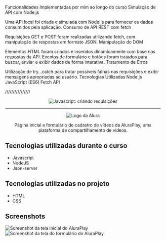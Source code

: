 Funcionalidades Implementadas por mim ao longo do curso
Simulação de API com Node.js

Uma API local foi criada e simulada com Node.js para fornecer os dados consumidos pela aplicação.
Consumo de API REST com fetch

Requisições GET e POST foram realizadas utilizando fetch, com manipulação de respostas em formato JSON.
Manipulação do DOM

Elementos HTML foram criados e inseridos dinamicamente com base nas respostas da API.
Eventos de formulário e botões foram tratados para buscar, enviar e exibir dados de forma interativa.
Tratamento de Erros

Utilização de try...catch para tratar possíveis falhas nas requisições e exibir mensagens apropriadas ao usuário.
Tecnologias Utilizadas
Node.js
JavaScript (ES6)
Fetch API

////////////////
<p align="center"> <img src="https://imgur.com/J3hD21O.png" alt="Javascript: criando requisições"> </p>

<hr>

<p align="center"> <img src="https://github.com/MonicaHillman/aluraplay-requisicoes/blob/main/img/logo.png" alt="Logo da Alura"> </p>
<p align="center">Página inicial e formulário de cadastro de vídeos da AluraPlay, uma plataforma de compartilhamento de vídeos.</p>

## Tecnologias utilizadas durante o curso
* Javascript
* NodeJS
* Json-server

## Tecnologias utilizadas no projeto
* HTML
* CSS

## Screenshots
![Screenshot da tela inicial do AluraPlay](https://imgur.com/aymxEsh.png)
![Screenshot da tela do formulário do AluraPlay](https://imgur.com/ShNADf2.png)
